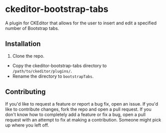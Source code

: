 # ckeditor-bootstrap-tabs
A plugin for CKEditor that allows for the user to insert and edit a specified number of Bootstrap tabs.

## Installation
1. Clone the repo.
- Copy the ckeditor-bootstrap-tabs directory to `/path/to/ckeditor/plugins/`.
- Rename the directory to `bootstrapTabs`.

## Contributing
If you'd like to request a feature or report a bug fix, open an issue.  If you'd like to contribute changes, fork the repo and open a pull request. If you don't know how to completely add a feature or fix a bug, open a pull request with an attempt to fix at making a contribution. Someone might pick up where you left off. 
